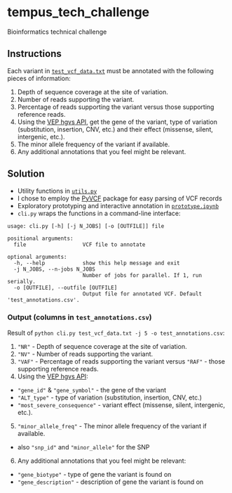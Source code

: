 # tempus_tech_challenge

Bioinformatics technical challenge

## Instructions

Each variant in [`test_vcf_data.txt`](test_vcf_data.txt) must be annotated with the following pieces of information:

1. Depth of sequence coverage at the site of variation.
2. Number of reads supporting the variant.
3. Percentage of reads supporting the variant versus those supporting reference reads.
4. Using the [VEP hgvs API](https://rest.ensembl.org/#VEP), get the gene of the variant, type of variation (substitution, insertion, CNV, etc.) and their effect (missense, silent, intergenic, etc.).
5. The minor allele frequency of the variant if available.
6. Any additional annotations that you feel might be relevant.

## Solution

* Utility functions in [`utils.py`](utils.py)
* I chose to employ the [PyVCF](https://pyvcf.readthedocs.io/en/latest/) package for easy parsing of VCF records
* Exploratory prototyping and interactive annotation in [`prototype.ipynb`](prototype.ipynb)
* `cli.py` wraps the functions in a command-line interface:

```
usage: cli.py [-h] [-j N_JOBS] [-o [OUTFILE]] file

positional arguments:
  file                  VCF file to annotate

optional arguments:
  -h, --help            show this help message and exit
  -j N_JOBS, --n-jobs N_JOBS
                        Number of jobs for parallel. If 1, run serially.
  -o [OUTFILE], --outfile [OUTFILE]
                        Output file for annotated VCF. Default 'test_annotations.csv'.
```

### Output (columns in `test_annotations.csv`)

Result of `python cli.py test_vcf_data.txt -j 5 -o test_annotations.csv`:

1. `"NR"` - Depth of sequence coverage at the site of variation.
2. `"NV"` - Number of reads supporting the variant.
3. `"VAF"` - Percentage of reads supporting the variant versus `"RAF"` - those supporting reference reads.
4. Using the [VEP hgvs API](https://rest.ensembl.org/#VEP):
 * `"gene_id"` & `"gene_symbol"` - the gene of the variant
 * `"ALT_type"` - type of variation (substitution, insertion, CNV, etc.)
 * `"most_severe_consequence"` - variant effect (missense, silent, intergenic, etc.).
5. `"minor_allele_freq"` - The minor allele frequency of the variant if available.
 * also `"snp_id"` and `"minor_allele"` for the SNP
6. Any additional annotations that you feel might be relevant:
 * `"gene_biotype"` - type of gene the variant is found on
 * `"gene_description"` - description of gene the variant is found on
